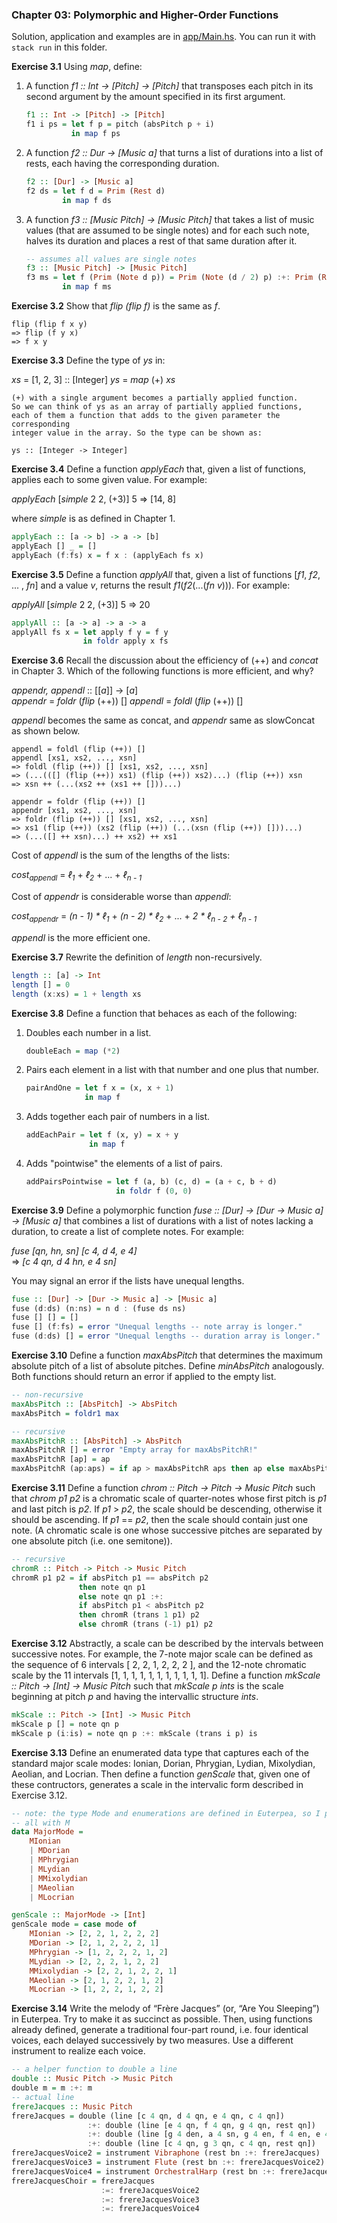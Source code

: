 ### Chapter 03: Polymorphic and Higher-Order Functions

Solution, application and examples are in [app/Main.hs](./app/Main.hs). You can run it with `stack run` in this folder.

**Exercise 3.1** Using _map_, define:

1. A function _f1 :: Int -> [Pitch] -> [Pitch]_ that transposes each pitch in its second argument by the amount specified in its first argument.

    ```haskell
    f1 :: Int -> [Pitch] -> [Pitch]
    f1 i ps = let f p = pitch (absPitch p + i)
              in map f ps
    ```

2. A function _f2 :: Dur -> [Music a]_ that turns a list of durations into a list of rests, each having the corresponding duration.

    ```haskell
    f2 :: [Dur] -> [Music a]
    f2 ds = let f d = Prim (Rest d)
            in map f ds
    ```

3. A function _f3 :: [Music Pitch] -> [Music Pitch]_ that takes a list of music values (that are assumed to be single notes) and for each such note, halves its duration and places a rest of that same duration after it.

    ```haskell
    -- assumes all values are single notes
    f3 :: [Music Pitch] -> [Music Pitch]
    f3 ms = let f (Prim (Note d p)) = Prim (Note (d / 2) p) :+: Prim (Rest (d / 2))
            in map f ms
    ```

**Exercise 3.2** Show that _flip (flip f)_ is the same as _f_.

```
flip (flip f x y)
=> flip (f y x)
=> f x y
```

**Exercise 3.3** Define the type of _ys_ in:

_xs_ = [1, 2, 3] :: [Integer]
_ys_ = _map_ (+) _xs_

```
(+) with a single argument becomes a partially applied function.
So we can think of ys as an array of partially applied functions,
each of them a function that adds to the given parameter the corresponding
integer value in the array. So the type can be shown as:

ys :: [Integer -> Integer]
```

**Exercise 3.4** Define a function _applyEach_ that, given a list of functions, applies each to some given value. For example:

_applyEach_ [_simple_ 2 2, (+3)] 5 => [14, 8]

where _simple_ is as defined in Chapter 1.

```haskell
applyEach :: [a -> b] -> a -> [b]
applyEach [] _ = []
applyEach (f:fs) x = f x : (applyEach fs x)
```

**Exercise 3.5** Define a function _applyAll_ that, given a list of functions [_f1_, _f2_, ... , _fn_] and a value _v_, returns the result _f1_(_f2_(...(_fn v_))). For example:

_applyAll_ [_simple_ 2 2, (+3)] 5 => 20

```haskell
applyAll :: [a -> a] -> a -> a
applyAll fs x = let apply f y = f y
                in foldr apply x fs
```

**Exercise 3.6** Recall the discussion about the efficiency of (++) and _concat_ in Chapter 3. Which of the following functions is more efficient, and why?

_appendr, appendl_ :: \[\[_a_\]\] -> \[_a_\]\
_appendr_ = _foldr_ (_flip_ (++)) []
_appendl_ = _foldl_ (_flip_ (++)) []

_appendl_ becomes the same as concat, and _appendr_ same as slowConcat as shown below.

```
appendl = foldl (flip (++)) []
appendl [xs1, xs2, ..., xsn]
=> foldl (flip (++)) [] [xs1, xs2, ..., xsn]
=> (...(([] (flip (++)) xs1) (flip (++)) xs2)...) (flip (++)) xsn
=> xsn ++ (...(xs2 ++ (xs1 ++ []))...)

appendr = foldr (flip (++)) []
appendr [xs1, xs2, ..., xsn]
=> foldr (flip (++)) [] [xs1, xs2, ..., xsn]
=> xs1 (flip (++)) (xs2 (flip (++)) (...(xsn (flip (++)) []))...)
=> (...([] ++ xsn)...) ++ xs2) ++ xs1
```

Cost of _appendl_ is the sum of the lengths of the lists:

_cost<sub>appendl</sub>_ = _ℓ<sub>1</sub>_ + _ℓ<sub>2</sub>_ + ... + _ℓ<sub>n - 1</sub>_

Cost of _appendr_ is considerable worse than _appendl_:

_cost<sub>appendr</sub>_ = _(n - 1) \* ℓ<sub>1</sub>_ + _(n - 2) \* ℓ<sub>2</sub>_ + ... + _2 \* ℓ<sub>n - 2</sub> + ℓ<sub>n - 1</sub>_

_appendl_ is the more efficient one.

**Exercise 3.7** Rewrite the definition of _length_ non-recursively.

```haskell
length :: [a] -> Int
length [] = 0
length (x:xs) = 1 + length xs
```

**Exercise 3.8** Define a function that behaces as each of the following:

1. Doubles each number in a list.

    ```haskell
    doubleEach = map (*2)
    ```

2. Pairs each element in a list with that number and one plus that number.

    ```haskell
    pairAndOne = let f x = (x, x + 1)
                 in map f
    ```

3. Adds together each pair of numbers in a list.

    ```haskell
    addEachPair = let f (x, y) = x + y
                  in map f
    ```

4. Adds "pointwise" the elements of a list of pairs.

    ```haskell
    addPairsPointwise = let f (a, b) (c, d) = (a + c, b + d)
                        in foldr f (0, 0)
    ```

**Exercise 3.9** Define a polymorphic function _fuse :: [Dur] -> [Dur -> Music a] -> [Music a]_ that combines a list of durations with a list of notes lacking a duration, to create a list of complete notes. For example:

_fuse [qn, hn, sn] [c 4, d 4, e 4]_\
=> _[c 4 qn, d 4 hn, e 4 sn]_

You may signal an error if the lists have unequal lengths.

```haskell
fuse :: [Dur] -> [Dur -> Music a] -> [Music a]
fuse (d:ds) (n:ns) = n d : (fuse ds ns)
fuse [] [] = []
fuse [] (f:fs) = error "Unequal lengths -- note array is longer."
fuse (d:ds) [] = error "Unequal lengths -- duration array is longer."
```

**Exercise 3.10** Define a function _maxAbsPitch_ that determines the maximum absolute pitch of a list of absolute pitches. Define _minAbsPitch_ analogously. Both functions should return an error if applied to the empty list.

```haskell
-- non-recursive
maxAbsPitch :: [AbsPitch] -> AbsPitch
maxAbsPitch = foldr1 max

-- recursive
maxAbsPitchR :: [AbsPitch] -> AbsPitch
maxAbsPitchR [] = error "Empty array for maxAbsPitchR!"
maxAbsPitchR [ap] = ap
maxAbsPitchR (ap:aps) = if ap > maxAbsPitchR aps then ap else maxAbsPitchR aps
```

**Exercise 3.11** Define a function _chrom :: Pitch -> Pitch -> Music Pitch_ such that _chrom p1 p2_ is a chromatic scale of quarter-notes whose first pitch is _p1_ and last pitch is _p2_. If _p1_ > _p2_, the scale should be descending, otherwise it should be ascending. If _p1_ == _p2_, then the scale should contain just one note. (A chromatic scale is one whose successive pitches are separated by one absolute pitch (i.e. one semitone)).

```haskell
-- recursive
chromR :: Pitch -> Pitch -> Music Pitch
chromR p1 p2 = if absPitch p1 == absPitch p2
               then note qn p1
               else note qn p1 :+:
               if absPitch p1 < absPitch p2
               then chromR (trans 1 p1) p2
               else chromR (trans (-1) p1) p2
```

**Exercise 3.12** Abstractly, a scale can be described by the intervals between successive notes. For example, the 7-note major scale can be defined as the sequence of 6 intervals [ 2, 2, 1, 2, 2, 2 ], and the 12-note chromatic scale by the 11 intervals [1, 1, 1, 1, 1, 1, 1, 1, 1, 1, 1]. Define a function _mkScale :: Pitch -> [Int] -> Music Pitch_ such that _mkScale p ints_ is the scale beginning at pitch _p_ and having the intervallic structure _ints_.

```haskell
mkScale :: Pitch -> [Int] -> Music Pitch
mkScale p [] = note qn p
mkScale p (i:is) = note qn p :+: mkScale (trans i p) is
```

**Exercise 3.13** Define an enumerated data type that captures each of the standard major scale modes: Ionian, Dorian, Phrygian, Lydian, Mixolydian, Aeolian, and Locrian. Then define a function _genScale_ that, given one of these contructors, generates a scale in the intervalic form described in Exercise 3.12.

```haskell
-- note: the type Mode and enumerations are defined in Euterpea, so I prefix
-- all with M
data MajorMode =
    MIonian
    | MDorian
    | MPhrygian
    | MLydian
    | MMixolydian
    | MAeolian
    | MLocrian

genScale :: MajorMode -> [Int]
genScale mode = case mode of
    MIonian -> [2, 2, 1, 2, 2, 2]
    MDorian -> [2, 1, 2, 2, 2, 1]
    MPhrygian -> [1, 2, 2, 2, 1, 2]
    MLydian -> [2, 2, 2, 1, 2, 2]
    MMixolydian -> [2, 2, 1, 2, 2, 1]
    MAeolian -> [2, 1, 2, 2, 1, 2]
    MLocrian -> [1, 2, 2, 1, 2, 2]
```

**Exercise 3.14** Write the melody of “Frère Jacques” (or, “Are You Sleeping”) in Euterpea. Try to make it as succinct as possible. Then, using functions already defined, generate a traditional four-part round, i.e. four identical voices, each delayed successively by two measures. Use a different instrument to realize each voice.

```haskell
-- a helper function to double a line
double :: Music Pitch -> Music Pitch
double m = m :+: m
-- actual line
frereJacques :: Music Pitch
frereJacques = double (line [c 4 qn, d 4 qn, e 4 qn, c 4 qn])
                 :+: double (line [e 4 qn, f 4 qn, g 4 qn, rest qn])
                 :+: double (line [g 4 den, a 4 sn, g 4 en, f 4 en, e 4 qn, c 4 qn])
                 :+: double (line [c 4 qn, g 3 qn, c 4 qn, rest qn])
frereJacquesVoice2 = instrument Vibraphone (rest bn :+: frereJacques)
frereJacquesVoice3 = instrument Flute (rest bn :+: frereJacquesVoice2)
frereJacquesVoice4 = instrument OrchestralHarp (rest bn :+: frereJacquesVoice3)
frereJacquesChoir = frereJacques
                    :=: frereJacquesVoice2
                    :=: frereJacquesVoice3
                    :=: frereJacquesVoice4
```
